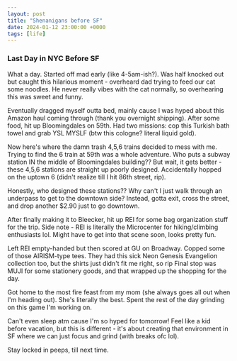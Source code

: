 ```yaml
---
layout: post
title: "Shenanigans before SF"
date: 2024-01-12 23:00:00 +0000
tags: [life]
---
```


### Last Day in NYC Before SF

What a day. Started off mad early (like 4-5am-ish?). Was half knocked out but caught this hilarious moment - overheard dad trying to feed our cat some noodles. He never really vibes with the cat normally, so overhearing this was sweet and funny.

Eventually dragged myself outta bed, mainly cause I was hyped about this Amazon haul coming through (thank you overnight shipping). After some food, hit up Bloomingdales on 59th. Had two missions: cop this Turkish bath towel and grab YSL MYSLF (btw this cologne? literal liquid gold).

Now here's where the damn trash 4,5,6 trains decided to mess with me. Trying to find the 6 train at 59th was a whole adventure. Who puts a subway station IN the middle of Bloomingdales building?? But wait, it gets better - these 4,5,6 stations are straight up poorly designed. Accidentally hopped on the uptown 6 (didn't realize till I hit 86th street, rip).

Honestly, who designed these stations?? Why can't I just walk through an underpass to get to the downtown side? Instead, gotta exit, cross the street, and drop another $2.90 just to go downtown.

After finally making it to Bleecker, hit up REI for some bag organization stuff for the trip. Side note - REI is literally the Microcenter for hiking/climbing enthusiasts lol. Might have to get into that scene soon, looks pretty fun.

Left REI empty-handed but then scored at GU on Broadway. Copped some of those AIRISM-type tees. They had this sick Neon Genesis Evangelion collection too, but the shirts just didn't fit me right, so rip Final stop was MUJI for some stationery goods, and that wrapped up the shopping for the day.

Got home to the most fire feast from my mom (she always goes all out when I'm heading out). She's literally the best. Spent the rest of the day grinding on this game I'm working on.

Can't even sleep atm cause I'm so hyped for tomorrow! Feel like a kid before vacation, but this is different - it's about creating that environment in SF where we can just focus and grind (with breaks ofc lol).

Stay locked in peeps, till next time.